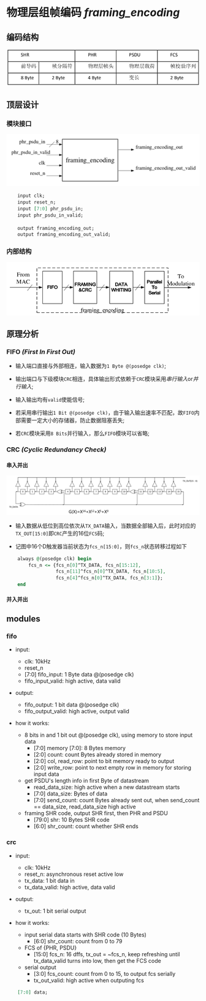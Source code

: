 # 物理层组帧编码 *framing_encoding*

## 编码结构

![encoding_structure](encoding_structure.png)

## 顶层设计

### 模块接口

![interface](interface.png)

```vhdl
    input clk;
    input reset_n;
    input [7:0] phr_psdu_in;
    input phr_psdu_in_valid;

    output framing_encoding_out;
    output framing_encoding_out_valid;
```

### 内部结构

![structure](structure.png)

## 原理分析

### FIFO *(First In First Out)*

* 输入端口直接与外部相连，输入数据为`1 Byte @(posedge clk)`;

* 输出端口与下级模块`CRC`相连，具体输出形式依赖于`CRC`模块采用*串行输入*or*并行输入*;

* 输入输出均有`valid`使能信号;

* 若采用串行输出`1 Bit @(posedge clk)`，由于输入输出速率不匹配，故`FIFO`内部需要一定大小的存储器，防止数据阻塞丢失;

* 若`CRC`模块采用`8 Bits`并行输入，那么`FIFO`模块可以省略;

### CRC *(Cyclic Redundancy Check)*

#### 串入并出

![crc_ss](crc_ss.png)

* 输入数据从低位到高位依次从`TX_DATA`输入，当数据全部输入后，此时对应的`TX_OUT[15:0]`即`CRC`产生的16位`FCS`码;

* 记图中16个D触发器当前状态为`fcs_n[15:0]`，则`fcs_n`状态转移过程如下

```vhdl
    always @(posedge clk) begin
        fcs_n <= {fcs_n[0]^TX_DATA, fcs_n[15:12],
                  fcs_n[11]^fcs_n[0]^TX_DATA, fcs_n[10:5],
                  fcs_n[4]^fcs_n[0]^TX_DATA, fcs_n[3:1]};
    end
```

#### 并入并出



## modules

### fifo

- input: 
    + clk: 10kHz
    + reset_n
    + [7:0] fifo_input: 1 Byte data @(posedge clk)
    + fifo_input_valid: high active, data valid

- output: 
    + fifo_output: 1 bit data @(posedge clk)
    + fifo_output_valid: high active, output valid

- how it works:
    + 8 bits in and 1 bit out @(posedge clk), using memory to store input data
        + [7:0] memory [7:0]: 8 Bytes memory
        + [2:0] count: count Bytes already stored in memory
        + [2:0] col, read_row: point to bit memory ready to output
        + [2:0] write_row: point to next empty row in memory for storing input data
    + get PSDU's length info in first Byte of datastream
        + read_data_size: high active when a new datastream starts
        + [7:0] data_size: Bytes of data
        + [7:0] send_count: count Bytes already sent out, when send_count == data_size, read_data_size high active
    + framing SHR code, output SHR first, then PHR and PSDU
        + [79:0] shr: 10 Bytes SHR code
        + [6:0] shr_count: count whether SHR ends

### crc

- input:
    + clk: 10kHz
    + reset_n: asynchronous reset active low
    + tx_data: 1 bit data in
    + tx_data_valid: high active, data valid

- output:
    + tx_out: 1 bit serial output

- how it works:
    + input serial data starts with SHR code (10 Bytes)
        + [6:0] shr_count: count from 0 to 79
    + FCS of {PHR, PSDU}
        + [15:0] fcs_n: 16 dffs, tx_out = ~fcs_n, keep refreshing until tx_data_valid turns into low, then get the FCS code
    + serial output
        + [3:0] fcs_count: count from 0 to 15, to output fcs serially
        + tx_out_valid: high active when outputing fcs

```vhdl
    [7:0] data;
```

